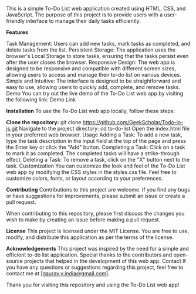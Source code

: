 This is a simple To-Do List web application created using HTML, CSS, and JavaScript. The purpose of this project is to provide users with a user-friendly interface to manage their daily tasks efficiently.

**Features**

Task Management: Users can add new tasks, mark tasks as completed, and delete tasks from the list.
Persistent Storage: The application uses the browser's Local Storage to store tasks, ensuring that the tasks persist even after the user closes the browser.
Responsive Design: The web app is designed to be responsive and compatible with different screen sizes, allowing users to access and manage their to-do list on various devices.
Simple and Intuitive: The interface is designed to be straightforward and easy to use, allowing users to quickly add, complete, and remove tasks.
Demo
You can try out the live demo of the To-Do List web app by visiting the following link: Demo Link

**Installation**
To use the To-Do List web app locally, follow these steps:

**Clone the repository:**
git clone https://github.com/GeekScholar/Todo-in-js.git
Navigate to the project directory: cd to-do-list
Open the index.html file in your preferred web browser.
Usage
Adding a Task: To add a new task, type the task description in the input field at the top of the page and press the Enter key or click the "Add" button.
Completing a Task: Click on a task to mark it as completed. The completed tasks will have a strike-through effect.
Deleting a Task: To remove a task, click on the "X" button next to the task.
Customization
You can customize the look and feel of the To-Do List web app by modifying the CSS styles in the styles.css file. Feel free to customize colors, fonts, or layout according to your preferences.

**Contributing**
Contributions to this project are welcome. If you find any bugs or have suggestions for improvements, please submit an issue or create a pull request.

When contributing to this repository, please first discuss the changes you wish to make by creating an issue before making a pull request.

**License**
This project is licensed under the MIT License. You are free to use, modify, and distribute this application as per the terms of the license.

**Acknowledgements**
This project was inspired by the need for a simple and efficient to-do list application.
Special thanks to the contributors and open-source projects that helped in the development of this web app.
Contact
If you have any questions or suggestions regarding this project, feel free to contact me at [gaurav.y.india@gmail.com].

Thank you for visiting this repository and using the To-Do List web app!
